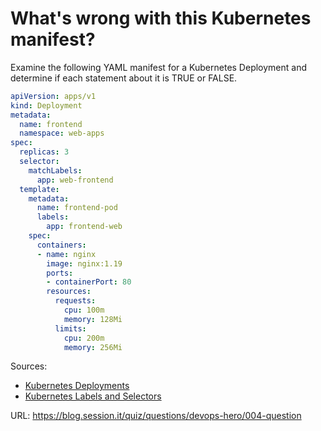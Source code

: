 # What's wrong with this Kubernetes manifest?

Examine the following YAML manifest for a Kubernetes Deployment and determine if each statement about it is TRUE or FALSE.

```yaml
apiVersion: apps/v1
kind: Deployment
metadata:
  name: frontend
  namespace: web-apps
spec:
  replicas: 3
  selector:
    matchLabels:
      app: web-frontend
  template:
    metadata:
      name: frontend-pod
      labels:
        app: frontend-web
    spec:
      containers:
      - name: nginx
        image: nginx:1.19
        ports:
        - containerPort: 80
        resources:
          requests:
            cpu: 100m
            memory: 128Mi
          limits:
            cpu: 200m
            memory: 256Mi
```

Sources:
- [Kubernetes Deployments](https://kubernetes.io/docs/concepts/workloads/controllers/deployment/)
- [Kubernetes Labels and Selectors](https://kubernetes.io/docs/concepts/overview/working-with-objects/labels/)

URL: https://blog.session.it/quiz/questions/devops-hero/004-question